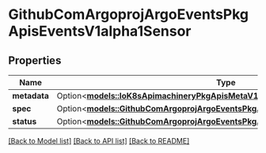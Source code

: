 # GithubComArgoprojArgoEventsPkgApisEventsV1alpha1Sensor

## Properties

Name | Type | Description | Notes
------------ | ------------- | ------------- | -------------
**metadata** | Option<[**models::IoK8sApimachineryPkgApisMetaV1ObjectMeta**](io.k8s.apimachinery.pkg.apis.meta.v1.ObjectMeta.md)> |  | [optional]
**spec** | Option<[**models::GithubComArgoprojArgoEventsPkgApisEventsV1alpha1SensorSpec**](github.com.argoproj.argo_events.pkg.apis.events.v1alpha1.SensorSpec.md)> |  | [optional]
**status** | Option<[**models::GithubComArgoprojArgoEventsPkgApisEventsV1alpha1SensorStatus**](github.com.argoproj.argo_events.pkg.apis.events.v1alpha1.SensorStatus.md)> |  | [optional]

[[Back to Model list]](../README.md#documentation-for-models) [[Back to API list]](../README.md#documentation-for-api-endpoints) [[Back to README]](../README.md)


